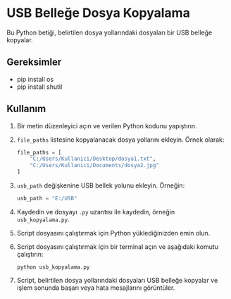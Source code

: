 # USB Belleğe Dosya Kopyalama

Bu Python betiği, belirtilen dosya yollarındaki dosyaları bir USB belleğe kopyalar.


## Gereksimler
- pip install os
- pip install shutil



## Kullanım

1. Bir metin düzenleyici açın ve verilen Python kodunu yapıştırın.

2. `file_paths` listesine kopyalanacak dosya yollarını ekleyin. Örnek olarak:

    ```python
    file_paths = [
        "C:/Users/Kullanici/Desktop/dosya1.txt",
        "C:/Users/Kullanici/Documents/dosya2.jpg"
    ]
    ```

3. `usb_path` değişkenine USB bellek yolunu ekleyin. Örneğin:

    ```python
    usb_path = "E:/USB"
    ```

4. Kaydedin ve dosyayı `.py` uzantısı ile kaydedin, örneğin `usb_kopyalama.py`.

5. Script dosyasını çalıştırmak için Python yüklediğinizden emin olun.

6. Script dosyasını çalıştırmak için bir terminal açın ve aşağıdaki komutu çalıştırın:

    ```shell
    python usb_kopyalama.py
    ```

7. Script, belirtilen dosya yollarındaki dosyaları USB belleğe kopyalar ve işlem sonunda başarı veya hata mesajlarını görüntüler.

